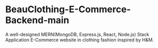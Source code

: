 # BeauClothing-E-Commerce-Backend-main
A well-designed MERN(MongoDB, Express.js, React, Node.js) Stack Application E-Commerce website in clothing fashion inspired by H&amp;M.
